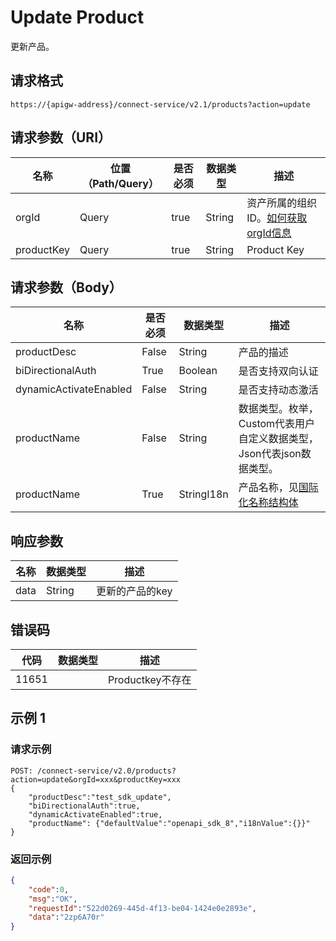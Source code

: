 # Update Product

更新产品。

## 请求格式

```
https://{apigw-address}/connect-service/v2.1/products?action=update
```

## 请求参数（URI）

| 名称          | 位置（Path/Query） | 是否必须 | 数据类型 | 描述      |
|---------------|------------------|----------|-----------|--------------|
| orgId         | Query            | true     | String    | 资产所属的组织ID。[如何获取orgId信息](/docs/api/zh_CN/latest/api_faqs#orgid-orgid)                |
| productKey         | Query            | true     | String    | Product Key |


## 请求参数（Body）

| 名称         | 是否必须 | 数据类型 | 描述      |
|-------------------|----------|-----------|--------------|
| productDesc       | False     | String       | 产品的描述                                                         |
| biDirectionalAuth | True      | Boolean      | 是否支持双向认证                                                   |
| dynamicActivateEnabled           | False      | String      | 是否支持动态激活|
| productName        | False      | String      | 数据类型。枚举，Custom代表用户自定义数据类型，Json代表json数据类型。|
| productName       | True      | StringI18n | 产品名称，见[国际化名称结构体](/docs/api/zh_CN/latest/api_faqs.html#id3)                                                           |



## 响应参数

| 名称| 数据类型 | 描述         |
|-------------|---------------|------------|
| data | String                           | 更新的产品的key               |


## 错误码

| 代码| 数据类型 | 描述         |
|-------------|--------------|-------------|
| 11651 |                       | Productkey不存在              |

## 示例 1

### 请求示例

```
POST: /connect-service/v2.0/products?action=update&orgId=xxx&productKey=xxx
{
	"productDesc":"test_sdk_update",
	"biDirectionalAuth":true,
	"dynamicActivateEnabled":true,
	"productName": {"defaultValue":"openapi_sdk_8","i18nValue":{}}"
}
```

### 返回示例

```json
{
	"code":0,
	"msg":"OK",
	"requestId":"522d0269-445d-4f13-be04-1424e0e2893e",
	"data":"2zp6A70r"
}
```

